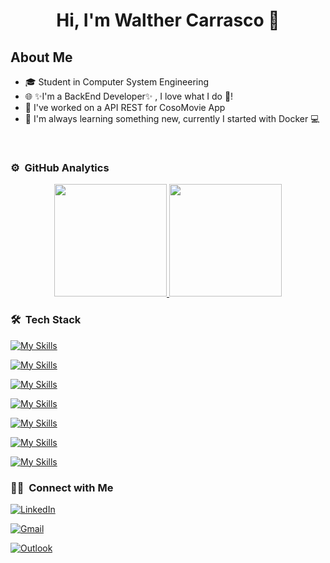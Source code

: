 <div align="center">
<h1 align="center">Hi, I'm  Walther Carrasco 👋</h1>
</div>

## About Me
- 🎓 Student in Computer System Engineering
- 🌐 ✨I'm a BackEnd Developer✨ , I love what I do 💖!
- 🎦 I've worked on a API REST for CosoMovie App 
- 📗 I'm always learning something new, currently I started with Docker 💻
<br>


### ⚙️ &nbsp;GitHub Analytics

<p align="center">
<a href="https://github.com/walthercarrasco">
  <img height="180em" src="https://github-readme-stats-eight-theta.vercel.app/api?username=walthercarrasco&show_icons=true&theme=algolia&include_all_commits=true&count_private=true"/>
  <img height="180em" src="https://github-readme-stats.vercel.app/api/top-langs/?username=walthercarrasco&layout=compact&langs_count=8&theme=algolia&hide_progress=true"/>
</a>
</p>

### 🛠 &nbsp;Tech Stack

[![My Skills](https://skillicons.dev/icons?i=react,java,gradle,py,cpp,c)]()

[![My Skills](https://skillicons.dev/icons?i=js,html,css,ts,express)]()

[![My Skills](https://skillicons.dev/icons?i=mongodb,mysql,postgres)]()

[![My Skills](https://skillicons.dev/icons?i=git,github,nodejs,npm,yarn,firebase,postman)]()

[![My Skills](https://skillicons.dev/icons?i=vscode,visualstudio,octave)]()

[![My Skills](https://skillicons.dev/icons?i=aws,gcp,azure)]()

[![My Skills](https://skillicons.dev/icons?i=windows,linux,ubuntu,docker)]()


### 🤝🏻 &nbsp;Connect with Me

<p align="center">

[![LinkedIn](https://img.shields.io/badge/LinkedIn-Walther_Carrasco-blue?logo=linkedin&style=flat-square&labelColor=blue)](https://www.linkedin.com/in/walthercarrasco16/)


[![Gmail](https://img.shields.io/badge/Gmail-walthercarrasc16o%40gmail.com-red?logo=gmail&style=flat-square&labelColor=white)](mailto:walthercarrasco16@gmail.com)

[![Outlook](https://img.shields.io/badge/Outlook-walthercarrasco16%40unitec.edu-darkblue?logo=microsoft-outlook&style=flat-square&labelColor=darkblue)](mailto:walthercarrasco16@unitec.edu)
</p>
